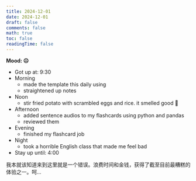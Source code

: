 ```yaml
---
title: 2024-12-01
date: 2024-12-01
draft: false
comments: false
math: true
toc: false
readingTime: false
---
```


**Mood: ☹️**

- Got up at: 9:30
- Morning
	- made the template this daily using
	- straightened up notes
- Noon
	- stir fried potato with scrambled eggs and rice. it smelled good 🍚
- Afternoon
	- added sentence audios to my flashcards using python and pandas
	- reviewed them
- Evening
	- finished my flashcard job
- Night
	- took a horrible English class that made me feel bad 
- Stay up until: 4:00

我本就该知道来到这里就是一个错误。浪费时间和金钱，获得了截至目前最糟糕的体验之一。呵...
